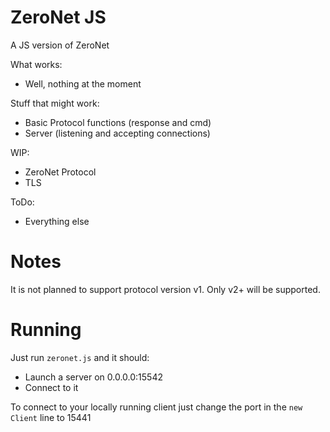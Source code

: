 # ZeroNet JS

A JS version of ZeroNet

What works:

-   Well, nothing at the moment

Stuff that might work:

-   Basic Protocol functions (response and cmd)
-   Server (listening and accepting connections)

WIP:

-   ZeroNet Protocol
-   TLS

ToDo:

-   Everything else

# Notes

It is not planned to support protocol version v1. Only v2+ will be supported.

# Running

Just run `zeronet.js` and it should:

-   Launch a server on 0.0.0.0:15542
-   Connect to it

To connect to your locally running client just change the port in the `new Client` line to 15441
